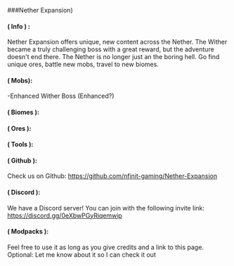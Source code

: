 ###Nether Expansion)

#### ( Info ) :

Nether Expansion offers unique, new content across the Nether. The Wither became a truly challenging boss with a great reward, but the adventure doesn't end there. The Nether is no longer just an the boring hell. Go find unique ores, battle new mobs, travel to new biomes.

#### ( Mobs):

-Enhanced Wither Boss (Enhanced?)


#### ( Biomes ):

   
   
#### ( Ores ):



#### ( Tools ):


#### ( Github ):
Check us on Github: https://github.com/nfinit-gaming/Nether-Expansion

#### ( Discord ):
We have a Discord server!  You can join with the following invite link: https://discord.gg/0eXbwPGyRiqemwip
 
#### ( Modpacks ):
Feel free to use it as long as you give credits and a link to this page.
Optional: Let me know about it so I can check it out
